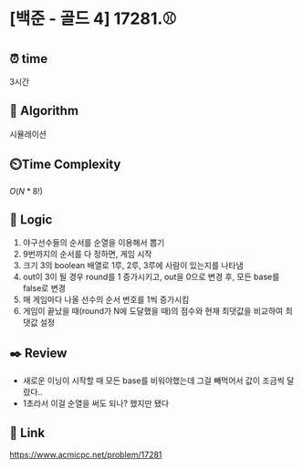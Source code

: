# [백준 - 골드 4] 17281.⚾
 
## ⏰  **time**
3시간

## :pushpin: **Algorithm**
시뮬레이션

## ⏲️**Time Complexity**
$O(N*8!)$

## :round_pushpin: **Logic**
1. 야구선수들의 순서를 순열을 이용해서 뽑기
2. 9번까지의 순서를 다 정하면, 게임 시작
3. 크기 3의 boolean 배열로 1루, 2루, 3루에 사람이 있는지를 나타냄
4. out이 3이 될 경우 round를 1 증가시키고, out을 0으로 변경 후, 모든 base를 false로 변경
5. 매 게임마다 나올 선수의 순서 번호를 1씩 증가시킴
6. 게임이 끝났을 때(round가 N에 도달했을 때)의 점수와 현재 최댓값을 비교하여 최댓값 설정

## :black_nib: **Review**
- 새로운 이닝이 시작할 때 모든 base를 비워야했는데 그걸 빼먹어서 값이 조금씩 달랐다..
- 1초라서 이걸 순열을 써도 되나? 했지만 됐다

## 📡 Link
https://www.acmicpc.net/problem/17281
